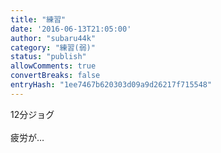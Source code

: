 ```yaml
---
title: "練習"
date: '2016-06-13T21:05:00'
author: "subaru44k"
category: "練習(弱)"
status: "publish"
allowComments: true
convertBreaks: false
entryHash: "1ee7467b620303d09a9d26217f715548"
---
```

12分ジョグ<br>
<br>
疲労が…
